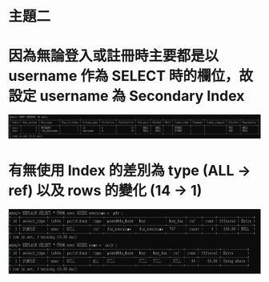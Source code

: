 # 主題二

# 因為無論登入或註冊時主要都是以 username 作為 SELECT 時的欄位，故設定 username 為 Secondary Index
![image](https://github.com/zxcvbn848/TraningPlan2021/blob/main/WK8_Practice/index_username.jpg)

# 有無使用 Index 的差別為 type (ALL -> ref) 以及 rows 的變化 (14 -> 1)
![image](https://github.com/zxcvbn848/TraningPlan2021/blob/main/WK8_Practice/using%20index%20or%20not.jpg)
